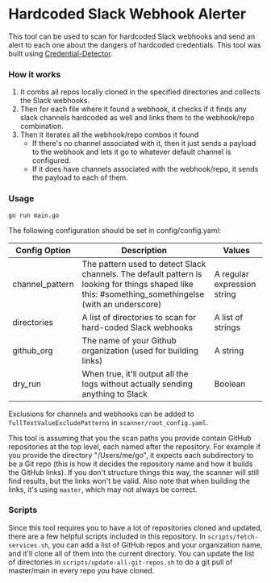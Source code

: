 # Hardcoded Slack Webhook Alerter
This tool can be used to scan for hardcoded Slack webhooks and send an alert to each one about the dangers of hardcoded credentials. This tool was built using [Credential-Detector](https://github.com/ynori7/credential-detector).

### How it works
1. It combs all repos locally cloned in the specified directories and collects the Slack webhooks.
2. Then for each file where it found a webhook, it checks if it finds any slack channels hardcoded as well and links them to the webhook/repo combination.
3. Then it iterates all the webhook/repo combos it found
    - If there's no channel associated with it, then it just sends a payload to the webhook and lets it go to whatever default channel is configured.
    - If it does have channels associated with the webhook/repo, it sends the payload to each of them.

### Usage

```
go run main.go
```

The following configuration should be set in config/config.yaml: 

|Config Option|Description|Values|
|-------------|-----------|------|
|channel_pattern|The pattern used to detect Slack channels. The default pattern is looking for things shaped like this: #something_somethingelse (with an underscore)|A regular expression string|
|directories|A list of directories to scan for hard-coded Slack webhooks|A list of strings|
|github_org|The name of your Github organization (used for building links)|A string|
|dry_run|When true, it'll output all the logs without actually sending anything to Slack|Boolean|

Exclusions for channels and webhooks can be added to `fullTextValueExcludePatterns` in `scanner/root_config.yaml`.

This tool is assuming that you the scan paths you provide contain GitHub repositories at the top level, each named after the repository. For example if you provide the directory "/Users/me/go", it expects each subdirectory to be a Git repo (this is how it decides the repository name and how it builds the GitHub links). If you don't structure things this way, the scanner will still find results, but the links won't be valid. Also note that when building the links, it's using `master`, which may not always be correct.

### Scripts
Since this tool requires you to have a lot of repositories cloned and updated, there are a few helpful scripts included in this repository. In `scripts/fetch-services.sh`, you can add a list of GitHub repos and your organization name, and it'll clone all of them into the current directory. You can update the list of directories in `scripts/update-all-git-repos.sh` to do a git pull of master/main in every repo you have cloned.
